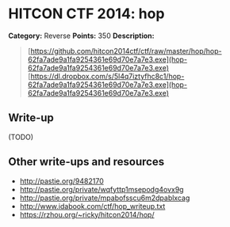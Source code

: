 # HITCON CTF 2014: hop

**Category:** Reverse
**Points:** 350
**Description:**

> [https://github.com/hitcon2014ctf/ctf/raw/master/hop/hop-62fa7ade9a1fa9254361e69d70e7a7e3.exe](hop-62fa7ade9a1fa9254361e69d70e7a7e3.exe)
> [https://dl.dropbox.com/s/5l4q7iztyfhc8c1/hop-62fa7ade9a1fa9254361e69d70e7a7e3.exe](hop-62fa7ade9a1fa9254361e69d70e7a7e3.exe)

## Write-up

(TODO)

## Other write-ups and resources

* <http://pastie.org/9482170>
* <http://pastie.org/private/wqfyttp1msepodg4ovx9g>
* <http://pastie.org/private/mpabofsscu6m2dpablxcag>
* <http://www.idabook.com/ctf/hop_writeup.txt>
* https://rzhou.org/~ricky/hitcon2014/hop/
